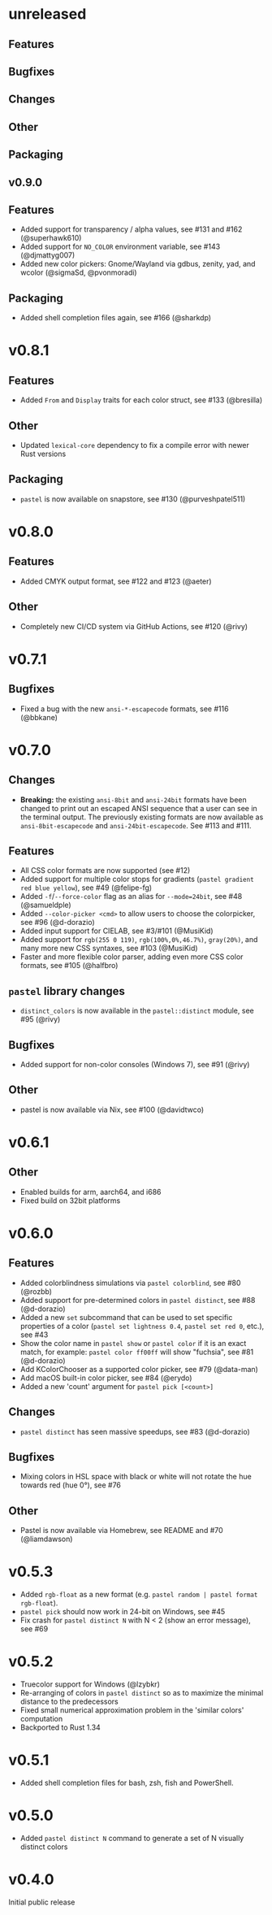 # unreleased

## Features


## Bugfixes


## Changes


## Other


## Packaging



## v0.9.0

## Features

- Added support for transparency / alpha values, see #131 and #162 (@superhawk610)
- Added support for `NO_COLOR` environment variable, see #143 (@djmattyg007)
- Added new color pickers: Gnome/Wayland via gdbus, zenity, yad, and wcolor (@sigmaSd, @pvonmoradi)

## Packaging

- Added shell completion files again, see #166 (@sharkdp)


# v0.8.1

## Features

- Added `From` and `Display` traits for each color struct, see #133 (@bresilla)

## Other

- Updated `lexical-core` dependency to fix a compile error with newer Rust versions

## Packaging

- `pastel` is now available on snapstore, see #130 (@purveshpatel511)


# v0.8.0

## Features

- Added CMYK output format, see #122 and #123 (@aeter)

## Other

- Completely new CI/CD system via GitHub Actions, see #120 (@rivy)

# v0.7.1

## Bugfixes

- Fixed a bug with the new `ansi-*-escapecode` formats, see #116 (@bbkane)

# v0.7.0

## Changes

- **Breaking:** the existing `ansi-8bit` and `ansi-24bit` formats have been changed to
  print out an escaped ANSI sequence that a user can see in the terminal output.
  The previously existing formats are now available as `ansi-8bit-escapecode` and
  `ansi-24bit-escapecode`. See #113 and #111.

## Features

- All CSS color formats are now supported (see #12)
- Added support for multiple color stops for gradients (`pastel gradient red blue yellow`), see #49 (@felipe-fg)
- Added `-f`/`--force-color` flag as an alias for `--mode=24bit`, see #48 (@samueldple)
- Added `--color-picker <cmd>` to allow users to choose the colorpicker, see #96 (@d-dorazio)
- Added input support for CIELAB, see #3/#101 (@MusiKid)
- Added support for `rgb(255 0 119)`, `rgb(100%,0%,46.7%)`, `gray(20%)`, and many more new CSS syntaxes, see #103 (@MusiKid)
- Faster and more flexible color parser, adding even more CSS color formats, see #105 (@halfbro)

## `pastel` library changes

- `distinct_colors` is now available in the `pastel::distinct` module, see #95 (@rivy)

## Bugfixes

- Added support for non-color consoles (Windows 7), see #91 (@rivy)

## Other

- pastel is now available via Nix, see #100 (@davidtwco)

# v0.6.1

## Other

- Enabled builds for arm, aarch64, and i686
- Fixed build on 32bit platforms

# v0.6.0

## Features

- Added colorblindness simulations via `pastel colorblind`, see #80 (@rozbb)
- Added support for pre-determined colors in `pastel distinct`, see #88 (@d-dorazio)
- Added a new `set` subcommand that can be used to set specific properties of a color (`pastel set lightness 0.4`, `pastel set red 0`, etc.), see #43
- Show the color name in `pastel show` or `pastel color` if it is an exact match, for example:
  `pastel color ff00ff` will show "fuchsia", see #81 (@d-dorazio)
- Add KColorChooser as a supported color picker, see #79 (@data-man)
- Add macOS built-in color picker, see #84 (@erydo)
- Added a new 'count' argument for `pastel pick [<count>]`

## Changes

- `pastel distinct` has seen massive speedups, see #83 (@d-dorazio)

## Bugfixes

- Mixing colors in HSL space with black or white will not rotate the hue towards red (hue 0°), see #76

## Other

- Pastel is now available via Homebrew, see README and #70 (@liamdawson)

# v0.5.3

- Added `rgb-float` as a new format (e.g. `pastel random | pastel format rgb-float`).
- `pastel pick` should now work in 24-bit on Windows, see #45
- Fix crash for `pastel distinct N` with N < 2 (show an error message), see #69

# v0.5.2

* Truecolor support for Windows (@lzybkr)
* Re-arranging of colors in `pastel distinct` so as to maximize the minimal distance to the predecessors
* Fixed small numerical approximation problem in the 'similar colors' computation
* Backported to Rust 1.34

# v0.5.1

- Added shell completion files for bash, zsh, fish and PowerShell.

# v0.5.0

- Added `pastel distinct N` command to generate a set of N visually distinct colors

# v0.4.0

Initial public release
